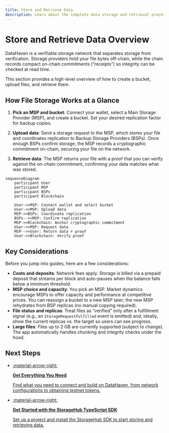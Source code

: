 ```yaml
---
title: Store and Retrieve Data
description: Learn about the complete data storage and retrieval process in DataHaven, from bucket creation to verification and file access.
---
```


# Store and Retrieve Data Overview

DataHaven is a verifiable storage network that separates storage from verification. Storage providers hold your file bytes off-chain, while the chain records compact on-chain commitments (“receipts”) so integrity can be checked at read time.

This section provides a high-level overview of how to create a bucket, upload files, and retrieve them.

## How File Storage Works at a Glance

1. **Pick an MSP and bucket**: Connect your wallet, select a Main Storage Provider (MSP), and create a bucket. Set your desired replication factor for backup copies.

2. **Upload data**: Send a storage request to the MSP, which stores your file and coordinates replication to Backup Storage Providers (BSPs). Once enough BSPs confirm storage, the MSP records a cryptographic commitment on-chain, securing your file on the network.

3. **Retrieve data**: The MSP returns your file with a proof that you can verify against the on-chain commitment, confirming your data matches what was stored.

```mermaid
sequenceDiagram
    participant User
    participant MSP
    participant BSPs
    participant Blockchain

    User->>MSP: Connect wallet and select bucket
    User->>MSP: Upload data
    MSP->>BSPs: Coordinate replication
    BSPs-->>MSP: Confirm replication
    MSP->>Blockchain: Anchor cryptographic commitment
    User->>MSP: Request data
    MSP-->>User: Return data + proof
    User->>Blockchain: Verify proof
```

## Key Considerations

Before you jump into guides, here are a few considerations:

- **Costs and deposits**: Network fees apply. Storage is billed via a prepaid deposit that streams per block and auto-pauses when the balance falls below a minimum threshold.
- **MSP choice and capacity**: You pick an MSP. Market dynamics encourage MSPs to offer capacity and performance at competitive prices. You can reassign a bucket to a new MSP later; the new MSP rehydrates from BSP replicas (no manual copying required).
- **File status and replicas**: Treat files as “verified” only after a fulfillment signal (e.g., an `StorageRequestFulfilled` event is emitted) and, ideally, show the current replicas vs. the target so users can see progress.
- **Large files**: Files up to 2 GB are currently supported (subject to change). The app automatically handles chunking and integrity checks under the hood.

## Next Steps

<div class="grid cards" markdown>

-  <a href="/store-and-retrieve-data/quick-start/" markdown>:material-arrow-right: 
    
    **Get Everything You Need**

    Find what you need to connect and build on DataHaven, from network configurations to obtaining testnet tokens.

    </a>

-   <a href="/store-and-retrieve-data/use-storagehub-sdk/get-started/" markdown>:material-arrow-right:

    **Get Started with the StorageHub TypeScript SDK**

    Set up a project and install the StorageHub SDK to start storing and retrieving data.

    </a>

</div>
